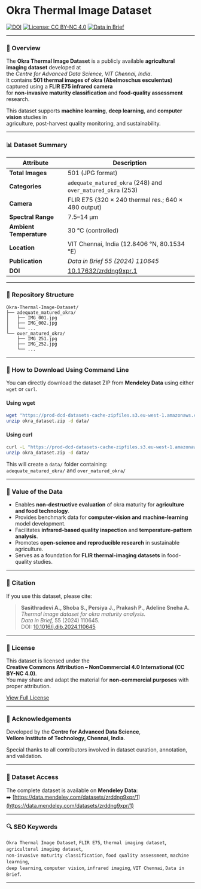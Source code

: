 # Okra Thermal Image Dataset

[![DOI](https://zenodo.org/badge/DOI/10.17632/zrddng9xpr.1.svg)](https://doi.org/10.17632/zrddng9xpr.1)
[![License: CC BY-NC 4.0](https://img.shields.io/badge/License-CC%20BY--NC%204.0-blue.svg)](https://creativecommons.org/licenses/by-nc/4.0/)
[![Data in Brief](https://img.shields.io/badge/Journal-Data%20in%20Brief-orange)](https://doi.org/10.1016/j.dib.2024.110645)

---

### 🧩 Overview

The **Okra Thermal Image Dataset** is a publicly available **agricultural imaging dataset** developed at  
the *Centre for Advanced Data Science, VIT Chennai, India*.  
It contains **501 thermal images of okra (Abelmoschus esculentus)** captured using a **FLIR E75 infrared camera**  
for **non-invasive maturity classification** and **food-quality assessment** research.  

This dataset supports **machine learning**, **deep learning**, and **computer vision** studies in  
agriculture, post-harvest quality monitoring, and sustainability.

---

### 📊 Dataset Summary

| Attribute | Description |
|------------|-------------|
| **Total Images** | 501 (JPG format) |
| **Categories** | `adequate_matured_okra` (248) and `over_matured_okra` (253) |
| **Camera** | FLIR E75 (320 × 240 thermal res.; 640 × 480 output) |
| **Spectral Range** | 7.5–14 µm |
| **Ambient Temperature** | 30 °C (controlled) |
| **Location** | VIT Chennai, India (12.8406 °N, 80.1534 °E) |
| **Publication** | *Data in Brief 55 (2024) 110645* |
| **DOI** | [10.17632/zrddng9xpr.1](https://doi.org/10.17632/zrddng9xpr.1) |

---

### 📁 Repository Structure

```
Okra-Thermal-Image-Dataset/
├── adequate_matured_okra/
│   ├── IMG_001.jpg
│   ├── IMG_002.jpg
│   └── ...
└── over_matured_okra/
    ├── IMG_251.jpg
    ├── IMG_252.jpg
    └── ...
```

---

### 💾 How to Download Using Command Line

You can directly download the dataset ZIP from **Mendeley Data** using either `wget` or `curl`.

#### Using wget
```bash
wget "https://prod-dcd-datasets-cache-zipfiles.s3.eu-west-1.amazonaws.com/zrddng9xpr-1.zip" -O okra_dataset.zip
unzip okra_dataset.zip -d data/
```

#### Using curl
```bash
curl -L "https://prod-dcd-datasets-cache-zipfiles.s3.eu-west-1.amazonaws.com/zrddng9xpr-1.zip" -o okra_dataset.zip
unzip okra_dataset.zip -d data/
```

This will create a `data/` folder containing:  
`adequate_matured_okra/` and `over_matured_okra/`

---

### 🌱 Value of the Data

- Enables **non-destructive evaluation** of okra maturity for **agriculture and food technology**.  
- Provides benchmark data for **computer-vision and machine-learning** model development.  
- Facilitates **infrared-based quality inspection** and **temperature-pattern analysis**.  
- Promotes **open-science and reproducible research** in sustainable agriculture.  
- Serves as a foundation for **FLIR thermal-imaging datasets** in food-quality studies.

---

### 🧾 Citation

If you use this dataset, please cite:

> **Sasithradevi A., Shoba S., Persiya J., Prakash P., Adeline Sneha A.**  
> *Thermal image dataset for okra maturity analysis.*  
> *Data in Brief,* 55 (2024) 110645.  
> DOI: [10.1016/j.dib.2024.110645](https://doi.org/10.1016/j.dib.2024.110645)

---

### 🪪 License

This dataset is licensed under the  
**Creative Commons Attribution – NonCommercial 4.0 International (CC BY-NC 4.0)**.  
You may share and adapt the material for **non-commercial purposes** with proper attribution.

[View Full License](https://creativecommons.org/licenses/by-nc/4.0/)

---

### 🧠 Acknowledgements

Developed by the **Centre for Advanced Data Science**,  
**Vellore Institute of Technology, Chennai, India**.  

Special thanks to all contributors involved in dataset curation, annotation, and validation.

---

### 🔗 Dataset Access

The complete dataset is available on **Mendeley Data**:  
➡️ [https://data.mendeley.com/datasets/zrddng9xpr/1](https://data.mendeley.com/datasets/zrddng9xpr/1)

---

### 🔍 SEO Keywords

`Okra Thermal Image Dataset`, `FLIR E75`, `thermal imaging dataset`, `agricultural imaging dataset`,   
`non-invasive maturity classification`, `food quality assessment`, `machine learning`,   
`deep learning`, `computer vision`, `infrared imaging`, `VIT Chennai`, `Data in Brief`.

---

<!-- Structured Data for Google Dataset Search -->
<script type="application/ld+json">
{
  "@context": "https://schema.org/",
  "@type": "Dataset",
  "name": "Okra Thermal Image Dataset",
  "description": "Thermal image dataset of okra captured using a FLIR E75 camera for non-invasive maturity classification and food quality research.",
  "url": "https://github.com/<your-username>/Okra-Thermal-Image-Dataset",
  "sameAs": "https://doi.org/10.17632/zrddng9xpr.1",
  "creator": {
    "@type": "Organization",
    "name": "Vellore Institute of Technology, Chennai, India"
  },
  "license": "https://creativecommons.org/licenses/by-nc/4.0/",
  "keywords": ["okra", "thermal imaging", "agriculture", "FLIR E75", "food quality", "computer vision", "non-invasive classification", "dataset"],
  "datePublished": "2024-06-18"
}
</script>
